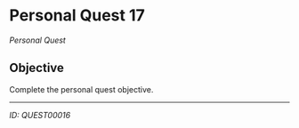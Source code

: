 # Personal Quest 17

*Personal Quest*

## Objective
Complete the personal quest objective.

---
*ID: QUEST00016*